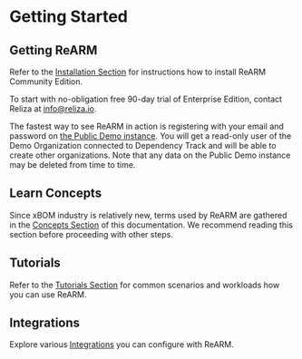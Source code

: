 # Getting Started

## Getting ReARM
Refer to the [Installation Section](/installation) for instructions how to install ReARM Community Edition.

To start with no-obligation free 90-day trial of Enterprise Edition, contact Reliza at [info@reliza.io](mailto:info@reliza.io).

The fastest way to see ReARM in action is registering with your email and password on [the Public Demo instance](https://demo.rearmhq.com). You will get a read-only user of the Demo Organization connected to Dependency Track and will be able to create other organizations. Note that any data on the Public Demo instance may be deleted from time to time.

## Learn Concepts
Since xBOM industry is relatively new, terms used by ReARM are gathered in the [Concepts Section](/concepts) of this documentation. We recommend reading this section before proceeding with other steps.

## Tutorials
Refer to the [Tutorials Section](/tutorials) for common scenarios and workloads how you can use ReARM.

## Integrations
Explore various [Integrations](/integrations) you can configure with ReARM.